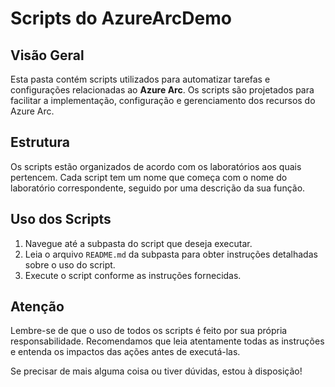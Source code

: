 # Scripts do AzureArcDemo

## Visão Geral

Esta pasta contém scripts utilizados para automatizar tarefas e configurações relacionadas ao **Azure Arc**. Os scripts são projetados para facilitar a implementação, configuração e gerenciamento dos recursos do Azure Arc.

## Estrutura

Os scripts estão organizados de acordo com os laboratórios aos quais pertencem. Cada script tem um nome que começa com o nome do laboratório correspondente, seguido por uma descrição da sua função. 

## Uso dos Scripts

1. Navegue até a subpasta do script que deseja executar.
2. Leia o arquivo `README.md` da subpasta para obter instruções detalhadas sobre o uso do script.
3. Execute o script conforme as instruções fornecidas.

## Atenção

Lembre-se de que o uso de todos os scripts é feito por sua própria responsabilidade. Recomendamos que leia atentamente todas as instruções e entenda os impactos das ações antes de executá-las.

Se precisar de mais alguma coisa ou tiver dúvidas, estou à disposição!